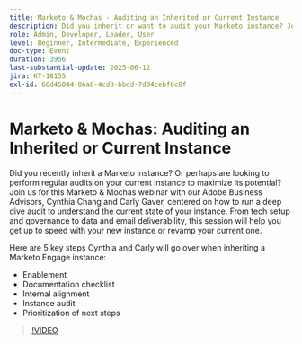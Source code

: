 ```yaml
---
title: Marketo & Mochas - Auditing an Inherited or Current Instance
description: Did you inherit or want to audit your Marketo instance? Join Adobe Advisors Cynthia Chang & Carly Gaver to learn 5 key steps for auditing and optimizing your Marketo Engage.
role: Admin, Developer, Leader, User
level: Beginner, Intermediate, Experienced
doc-type: Event
duration: 3956
last-substantial-update: 2025-06-12
jira: KT-18155
exl-id: 66d45044-86a0-4cd8-bbdd-7d04cebf6c8f
---
```

# Marketo & Mochas: Auditing an Inherited or Current Instance

Did you recently inherit a Marketo instance? Or perhaps are looking to perform regular audits on your current instance to maximize its potential? Join us for this Marketo & Mochas webinar with our Adobe Business Advisors, Cynthia Chang and Carly Gaver, centered on how to run a deep dive audit to understand the current state of your instance. From tech setup and governance to data and email deliverability, this session will help you get up to speed with your new instance or revamp your current one. 

Here are 5 key steps Cynthia and Carly will go over when inheriting a Marketo Engage instance: 

- Enablement 
- Documentation checklist 
- Internal alignment 
- Instance audit 
- Prioritization of next steps

>[!VIDEO](https://video.tv.adobe.com/v/3459034/?learn=on&enablevpops)
